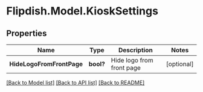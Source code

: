 # Flipdish.Model.KioskSettings
## Properties

Name | Type | Description | Notes
------------ | ------------- | ------------- | -------------
**HideLogoFromFrontPage** | **bool?** | Hide logo from front page | [optional] 

[[Back to Model list]](../README.md#documentation-for-models) [[Back to API list]](../README.md#documentation-for-api-endpoints) [[Back to README]](../README.md)


